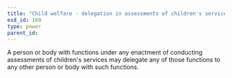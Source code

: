 ```yaml
---
title: "Child welfare - delegation in assessments of children's services"
esd_id: 169
type: power
parent_id:  
---
```


A person or body with functions under any enactment of conducting assessments of children's services may delegate any of those functions to any other person or body with such functions.

